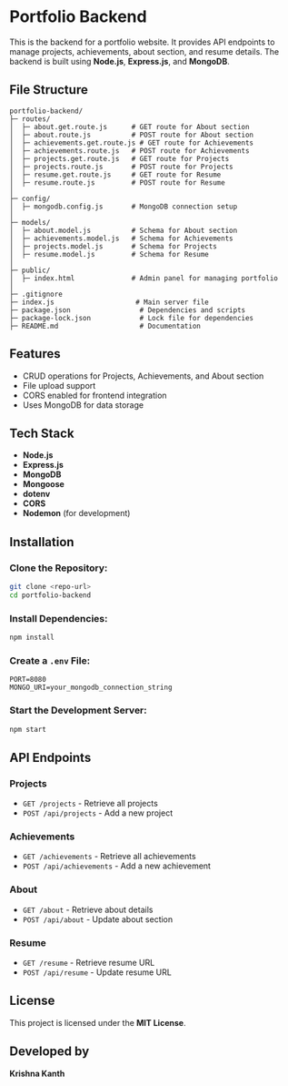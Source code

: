 # Portfolio Backend

This is the backend for a portfolio website. It provides API endpoints to manage projects, achievements, about section, and resume details. The backend is built using **Node.js**, **Express.js**, and **MongoDB**.

## File Structure
```
portfolio-backend/
├─ routes/
│  ├─ about.get.route.js      # GET route for About section
│  ├─ about.route.js          # POST route for About section
│  ├─ achievements.get.route.js # GET route for Achievements
│  ├─ achievements.route.js   # POST route for Achievements
│  ├─ projects.get.route.js   # GET route for Projects
│  ├─ projects.route.js       # POST route for Projects
│  ├─ resume.get.route.js     # GET route for Resume
│  ├─ resume.route.js         # POST route for Resume
│
├─ config/
│  ├─ mongodb.config.js       # MongoDB connection setup
│
├─ models/
│  ├─ about.model.js          # Schema for About section
│  ├─ achievements.model.js   # Schema for Achievements
│  ├─ projects.model.js       # Schema for Projects
│  ├─ resume.model.js         # Schema for Resume
│
├─ public/
│  ├─ index.html              # Admin panel for managing portfolio
│
├─ .gitignore
├─ index.js                    # Main server file
├─ package.json                 # Dependencies and scripts
├─ package-lock.json            # Lock file for dependencies
├─ README.md                    # Documentation
```

## Features
- CRUD operations for Projects, Achievements, and About section
- File upload support
- CORS enabled for frontend integration
- Uses MongoDB for data storage

## Tech Stack
- **Node.js**
- **Express.js**
- **MongoDB**
- **Mongoose**
- **dotenv**
- **CORS**
- **Nodemon** (for development)

## Installation

### Clone the Repository:
```bash
git clone <repo-url>
cd portfolio-backend
```

### Install Dependencies:
```bash
npm install
```

### Create a `.env` File:
```env
PORT=8080
MONGO_URI=your_mongodb_connection_string
```

### Start the Development Server:
```bash
npm start
```

## API Endpoints

### Projects
- `GET /projects` - Retrieve all projects
- `POST /api/projects` - Add a new project

### Achievements
- `GET /achievements` - Retrieve all achievements
- `POST /api/achievements` - Add a new achievement

### About
- `GET /about` - Retrieve about details
- `POST /api/about` - Update about section

### Resume
- `GET /resume` - Retrieve resume URL
- `POST /api/resume` - Update resume URL

## License
This project is licensed under the **MIT License**.

## Developed by
**Krishna Kanth**

